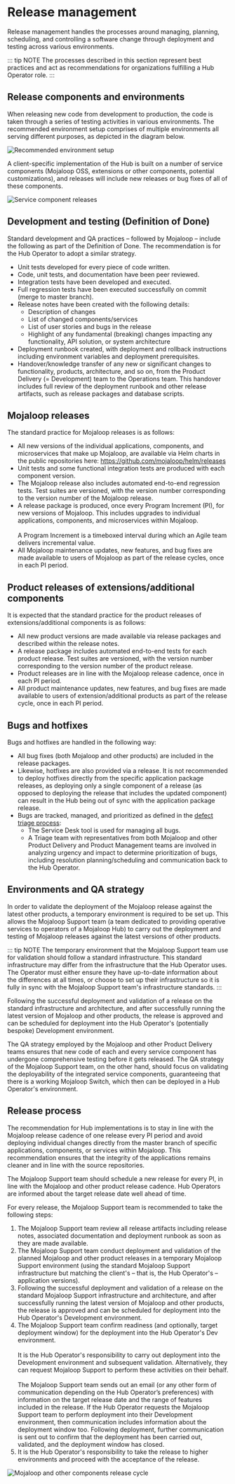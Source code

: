 # Release management

Release management handles the processes around managing, planning, scheduling, and controlling a software change through deployment and testing across various environments.

::: tip NOTE
The processes described in this section represent best practices and act as recommendations for organizations fulfilling a Hub Operator role.
:::

## Release components and environments

When releasing new code from development to production, the code is taken through a series of testing activities in various environments. The recommended environment setup comprises of multiple environments all serving different purposes, as depicted in the diagram below.

![Recommended environment setup](/release_mgmt.png)

A client-specific implementation of the Hub is built on a number of service components (Mojaloop OSS, extensions or other components, potential customizations), and releases will include new releases or bug fixes of all of these components. 

![Service component releases](/release_service_components.png)

## Development and testing (Definition of Done)

Standard development and QA practices – followed by Mojaloop – include the following as part of the Definition of Done. The recommendation is for the Hub Operator to adopt a similar strategy. 

* Unit tests developed for every piece of code written.
* Code, unit tests, and documentation have been peer reviewed.  
* Integration tests have been developed and executed.
* Full regression tests have been executed successfully on commit (merge to master branch). 
* Release notes have been created with the following details: 
    * Description of changes 
    * List of changed components/services
    * List of user stories and bugs in the release
    * Highlight of any fundamental (breaking) changes impacting any functionality, API solution, or system architecture
* Deployment runbook created, with deployment and rollback instructions including environment variables and deployment prerequisites.
* Handover/knowledge transfer of any new or significant changes to functionality, products, architecture, and so on, from the Product Delivery (= Development) team to the Operations team. This handover includes full review of the deployment runbook and other release artifacts, such as release packages and database scripts.

## Mojaloop releases

The standard practice for Mojaloop releases is as follows:

* All new versions of the individual applications, components, and microservices that make up Mojaloop, are available via Helm charts in the public repositories here: <https://github.com/mojaloop/helm/releases>
* Unit tests and some functional integration tests are produced with each component version.
* The Mojaloop release also includes automated end-to-end regression tests. Test suites are versioned, with the version number corresponding to the version number of the Mojaloop release. 
* A release package is produced, once every Program Increment (PI), for new versions of Mojaloop. This includes upgrades to individual applications, components, and microservices within Mojaloop. \
\
A Program Increment is a timeboxed interval during which an Agile team delivers incremental value.
* All Mojaloop maintenance updates, new features, and bug fixes are made available to users of Mojaloop as part of the release cycles, once in each PI period.

## Product releases of extensions/additional components

It is expected that the standard practice for the product releases of extensions/additional components is as follows:

* All new product versions are made available via release packages and described within the release notes.
* A release package includes automated end-to-end tests for each product release. Test suites are versioned, with the version number corresponding to the version number of the product release.
* Product releases are in line with the Mojaloop release cadence, once in each PI period.
* All product maintenance updates, new features, and bug fixes are made available to users of extension/additional products as part of the release cycle, once in each PI period.

## Bugs and hotfixes

Bugs and hotfixes are handled in the following way:

* All bug fixes (both Mojaloop and other products) are included in the release packages.
* Likewise, hotfixes are also provided via a release. It is not recommended to deploy hotfixes directly from the specific application package releases, as deploying only a single component of a release (as opposed to deploying the release that includes the updated component) can result in the Hub being out of sync with the application package release.
* Bugs are tracked, managed, and prioritized as defined in the [defect triage process](defect-triage.md): 
    * The Service Desk tool is used for managing all bugs. 
    * A Triage team with representatives from both Mojaloop and other Product Delivery and Product Management teams are involved in analyzing urgency and impact to determine prioritization of bugs, including resolution planning/scheduling and communication back to the Hub Operator.

## Environments and QA strategy

In order to validate the deployment of the Mojaloop release against the latest other products, a temporary environment is required to be set up. This allows the Mojaloop Support team (a team dedicated to providing operative services to operators of a Mojaloop Hub) to carry out the deployment and testing of Mojaloop releases against the latest versions of other products. 

::: tip NOTE
The temporary environment that the Mojaloop Support team use for validation should follow a standard infrastructure. This standard infrastructure may differ from the infrastructure that the Hub Operator uses. The Operator must either ensure they have up-to-date information about the differences at all times, or choose to set up their infrastructure so it is fully in sync with the Mojaloop Support team's infrastructure standards.
::: 

Following the successful deployment and validation of a release on the standard infrastructure and architecture, and after successfully running the latest version of Mojaloop and other products, the release is approved and can be scheduled for deployment into the Hub Operator's (potentially bespoke) Development environment. 

The QA strategy employed by the Mojaloop and other Product Delivery teams ensures that new code of each and every service component has undergone comprehensive testing before it gets released. The QA strategy of the Mojaloop Support team, on the other hand, should focus on validating the deployability of the integrated service components, guaranteeing that there is a working Mojaloop Switch, which then can be deployed in a Hub Operator's environment.

## Release process

The recommendation for Hub implementations is to stay in line with the Mojaloop release cadence of one release every PI period and avoid deploying individual changes directly from the master branch of specific applications, components, or services within Mojaloop. This recommendation ensures that the integrity of the applications remains cleaner and in line with the source repositories. 

The Mojaloop Support team should schedule a new release for every PI, in line with the Mojaloop and other product release cadence. Hub Operators are informed about the target release date well ahead of time.

For every release, the Mojaloop Support team is recommended to take the following steps:

1. The Mojaloop Support team review all release artifacts including release notes, associated documentation and deployment runbook as soon as they are made available. 
1. The Mojaloop Support team conduct deployment and validation of the planned Mojaloop and other product releases in a temporary Mojaloop Support environment (using the standard Mojaloop Support infrastructure but matching the client's – that is, the Hub Operator's – application versions). 
1. Following the successful deployment and validation of a release on the standard Mojaloop Support infrastructure and architecture, and after successfully running the latest version of Mojaloop and other products, the release is approved and can be scheduled for deployment into the Hub Operator's Development environment.
1. The Mojaloop Support team confirm readiness (and optionally, target deployment window) for the deployment into the Hub Operator's Dev environment. \
\
It is the Hub Operator's responsibility to carry out deployment into the Development environment and subsequent validation. Alternatively, they can request Mojaloop Support to perform these activities on their behalf. \
\
The Mojaloop Support team sends out an email (or any other form of communication depending on the Hub Operator’s preferences) with information on the target release date and the range of features included in the release. If the Hub Operator requests the Mojaloop Support team to perform deployment into their Development environment, then communication includes information about the deployment window too. Following deployment, further communication is sent out to confirm that the deployment has been carried out, validated, and the deployment window has closed.
1. It is the Hub Operator's responsibility to take the release to higher environments and proceed with the acceptance of the release.

![Mojaloop and other components release cycle](/release_process.png)